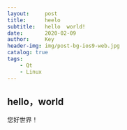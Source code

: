 ```yaml
---
layout:     post
title:      heelo
subtitle:   hello  world!
date:       2020-02-09
author:     Key
header-img: img/post-bg-ios9-web.jpg
catalog: true
tags:
    - Qt
    - Linux
---
```


## hello，world

您好世界！